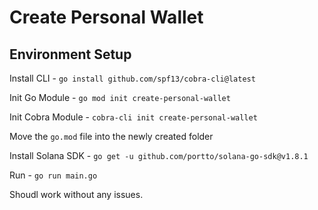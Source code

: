 # Create Personal Wallet

## Environment Setup

Install CLI - `go install github.com/spf13/cobra-cli@latest`

Init Go Module - `go mod init create-personal-wallet`

Init Cobra Module - `cobra-cli init create-personal-wallet`

Move the `go.mod` file into the newly created folder

Install Solana SDK - `go get -u github.com/portto/solana-go-sdk@v1.8.1`

Run - `go run main.go`

Shoudl work without any issues.
